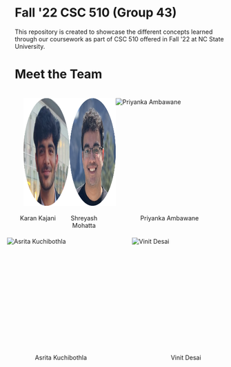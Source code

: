 # Fall '22 CSC 510 (Group 43)
This repository is created to showcase the different concepts learned through our coursework as part of CSC 510 offered in Fall '22 at NC State University.

# Meet the Team
<div style="display:flex;justify-content: center;">
    <div style="display:flex; flex-direction:column;">
        <img src="assets/karan.png" alt="Karan Kajani" title="Karan Kajani" style=" width:250px ; height:250px; margin:20px;">
        <label style="text-align:center;">Karan Kajani</label>
    </div>
    <div style="display:flex; flex-direction:column;">
        <img src="assets/shreyash.png" alt="Shreyash Mohatta" title="Shreyash Mohatta" style=" width:250px ; height:250px; margin:20px;">
        <label style="text-align:center;">Shreyash Mohatta</label>
    </div>
    <div style="display:flex; flex-direction:column;">
        <img src="assets/pri.png" alt="Priyanka Ambawane" title="Priyanka Ambawane" style=" width:250px ; height:250px; margin:20px; ">
        <label style="text-align:center;">Priyanka Ambawane</label>
    </div>
</div>
<div style="display:flex; justify-content: center;">
    <div style="display:flex; flex-direction:column;">
        <img src="assets/asrita.png" alt="Asrita Kuchibothla" title="Asrita Kuchibothla" style=" width:250px ; height:250px; margin:20px; ">
        <label style="text-align:center;">Asrita Kuchibothla</label>
    </div>
    <div style="display:flex; flex-direction:column;">
        <img src="assets/asrita.png" alt="Vinit Desai" title="Vinit Desai" style=" width:250px ; height:250px; margin:20px; ">
        <label style="text-align:center;">Vinit Desai</label>
    </div>
</div>